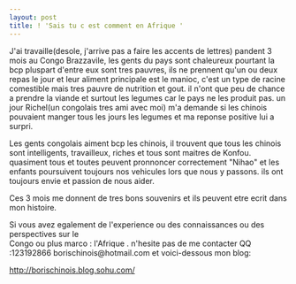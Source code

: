 ```yaml
---
layout: post
title: ! 'Sais tu c est comment en Afrique '
---
```


<p>J&#39;ai travaille(desole, j&#39;arrive pas a faire les accents de lettres) pandent 3 mois au Congo Brazzavile, les gents du pays sont chaleureux pourtant la bcp pluspart d&#39;entre eux sont tres pauvres, ils ne prennent qu&#39;un ou deux repas le jour et leur aliment principale est le manioc, c&#39;est un type de racine comestible mais tres pauvre de nutrition et gout. il n&#39;ont que peu de chance a prendre la viande et surtout les legumes car le pays ne les produit pas. un jour Richel(un congolais tres ami avec moi) m&#39;a demande si les chinois pouvaient manger tous les jours les legumes et ma reponse positive lui a surpri.</p>
<p> Les gents congolais aiment bcp les chinois, il trouvent que tous les chinois sont  intelligents, travailleux, riches et tous sont maitres de Konfou. quasiment tous et toutes peuvent pronnoncer correctement &quot;Nihao&quot; et les enfants poursuivent toujours nos vehicules lors que nous y passons. ils ont toujours envie et passion de nous aider.</p>
<p> Ces 3 mois  me donnent de tres bons souvenirs et ils peuvent etre ecrit dans mon histoire.</p>
<p> Si vous avez egalement de l&#39;experience ou des connaissances ou   des perspectives sur le<br />Congo ou plus marco : l&#39;Afrique . n&#39;hesite pas de me contacter QQ :123192866  borischinois@hotmail.com  et voici-dessous mon blog:</p>
<p><a href="http://borischinois.blog.sohu.com/">http://borischinois.blog.sohu.com/</a> </p>
<p></p>
